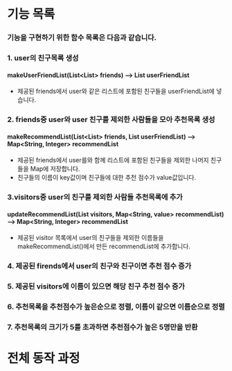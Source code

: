 # 기능 목록
### 기능을 구현하기 위한 함수 목록은 다음과 같습니다.

### 1. user의 친구목록 생성  
#### makeUserFriendList(List<List<String>> friends) --> List<String> userFriendList
- 제공된 friends에서 user와 같은 리스트에 포함된 친구들을 userFriendList에 넣습니다.


### 2. friends중 user와 user 친구를 제외한 사람들을 모아 추천목록 생성
#### makeRecommendList(List<List<String>> friends, List<String> userFriendList) --> Map<String, Integer> recommendList
- 제공된 friends에서 user를와 함께 리스트에 포함된 친구들을 제외한 나머지 친구들을 Map에 저장합니다.
- 친구들의 이름이 key값이며 친구들에 대한 추천 점수가 value값입니다.

### 3.visitors중 user의 친구를 제외한 사람들 추천목록에 추가
#### updateRecommendList(List<String> visitors, Map<String, value> recommendList) --> Map<String, Integer> recommendList
- 제공된 visitor 목록에서 user의 친구들을 제외한 이름들을 makeRecommendList()에서 만든 recommendList에 추가합니다. 

### 4. 제공된 firends에서 user의 친구와 친구이면 추천 점수 증가


### 5. 제공된 visitors에 이름이 있으면 해당 친구 추천 점수 증가

### 6. 추천목록을 추천점수가 높은순으로 정렬, 이름이 같으면 이름순으로 정렬

### 7. 추천목록의 크기가 5를 초과하면 추천점수가 높은 5명만을 반환


# 전체 동작 과정

